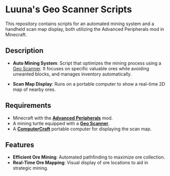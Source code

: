 # Luuna's Geo Scanner Scripts

This repository contains scripts for an automated mining system and a handheld scan map display, both utilizing the Advanced Peripherals mod in Minecraft.

## Description

- **Auto Mining System**: Script that optimizes the mining process using a [Geo Scanner](https://docs.advanced-peripherals.de/peripherals/geo_scanner/). It focuses on specific valuable ores while avoiding unwanted blocks, and manages inventory automatically.
  
- **Scan Map Display**: Runs on a portable computer to show a real-time 2D map of nearby ores.

## Requirements

- Minecraft with the [**Advanced Peripherals**](https://www.curseforge.com/minecraft/mc-mods/advanced-peripherals) mod.
- A mining turtle equipped with a [**Geo Scanner**](https://docs.advanced-peripherals.de/peripherals/geo_scanner/).
- A [**ComputerCraft**](https://www.computercraft.info/) portable computer for displaying the scan map.

## Features

- **Efficient Ore Mining**: Automated pathfinding to maximize ore collection.
- **Real-Time Ore Mapping**: Visual display of ore locations to aid in strategic mining.

